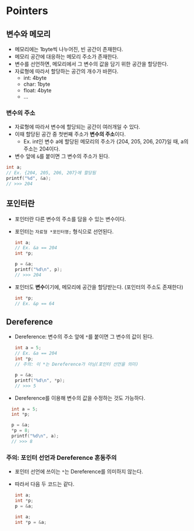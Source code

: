 # Pointers

## 변수와 메모리

- 메모리에는 1byte씩 나누어진, 빈 공간이 존재한다.
- 메모리 공간에 대응하는 메모리 주소가 존재한다.
- 변수를 선언하면, 메모리에서 그 변수의 값을 담기 위한 공간을 할당한다.
- 자료형에 따라서 할당하는 공간의 개수가 바뀐다.
  - int: 4byte
  - char: 1byte
  - float: 4byte
  - ...

### 변수의 주소

- 자료형에 따라서 변수에 할당되는 공간이 여러개일 수 있다.
- 이때 할당된 공간 중 첫번째 주소가 **변수의 주소**이다.
  - Ex. int인 변수 a에 할당된 메모리의 주소가 {204, 205, 206, 207}일 때, a의 주소는 204이다.
- 변수 앞에 `&`를 붙이면 그 변수의 주소가 된다.

```C
int a;
// Ex. {204, 205, 206, 207}에 할당됨
printf("%d", &a);
// >>> 204
```

## 포인터란

- 포인터란 다른 변수의 주소를 담을 수 있는 변수이다.
- 포인터는 `자료형 *포인터명;` 형식으로 선언된다.

  ```C
  int a;
  // Ex. &a == 204
  int *p;

  p = &a;
  printf("%d\n", p);
  // >>> 204
  ```

- 포인터도 **변수**이기에, 메모리에 공간을 할당받는다. (포인터의 주소도 존재한다)

  ```C
  int *p;
  // Ex. &p == 64
  ```

## Dereference

- Dereference: 변수의 주소 앞에 `*`를 붙이면 그 변수의 값이 된다.

  ```C
  int a = 5;
  // Ex. &a == 204
  int *p;
  // 주의: 이 *는 Dereference가 아님(포인터 선언을 의미)

  p = &a;
  printf("%d\n", *p);
  // >>> 5
  ```

- Dereference를 이용해 변수의 값을 수정하는 것도 가능하다.

```C
  int a = 5;
  int *p;

  p = &a;
  *p = 8;
  printf("%d\n", a);
  // >>> 8
```

### **주의: 포인터 선언과 Dereference 혼동주의**

- 포인터 선언에 쓰이는 `*`는 Dereference를 의미하지 않는다.
- 따라서 다음 두 코드는 같다.

  ```C
  int a;
  int *p;
  p = &a;
  ```

  ```C
  int a;
  int *p = &a;
  ```
